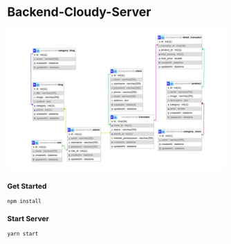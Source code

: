 # Backend-Cloudy-Server

<img src="https://github.com/Dimas-Maulana-A/Backend-CloudyServer.id/blob/main/image/ImageCloudy.jpeg" alt="design relasi" />

### Get Started

```
npm install
```

### Start Server

```
yarn start
```
